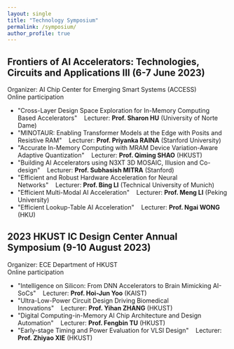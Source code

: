```yaml
---
layout: single
title: "Technology Symposium"
permalink: /symposium/
author_profile: true
---
```


## Frontiers of AI Accelerators: Technologies, Circuits and Applications III (6-7 June 2023)
Organizer: AI Chip Center for Emerging Smart Systems (ACCESS)   
Online participation
- "Cross-Layer Design Space Exploration for In-Memory Computing Based Accelerators"&nbsp;&nbsp;&nbsp;&nbsp;Lecturer: **Prof. Sharon HU** (University of Norte Dame)
- "MINOTAUR: Enabling Transformer Models at the Edge with Posits and Resistive RAM"&nbsp;&nbsp;&nbsp;&nbsp;Lecturer: **Prof. Priyanka RAINA** (Stanford University)
- "Accurate In-Memory Computing with MRAM Device Variation-Aware Adaptive Quantization"&nbsp;&nbsp;&nbsp;&nbsp;Lecturer: **Prof. Qiming SHAO** (HKUST)
- "Building AI Accelerators using N3XT 3D MOSAIC, Illusion and Co-design"&nbsp;&nbsp;&nbsp;&nbsp;Lecturer: **Prof. Subhasish MITRA** (Stanford)
- "Efficient and Robust Hardware Acceleration for Neural Networks"&nbsp;&nbsp;&nbsp;&nbsp;Lecturer: **Prof. Bing LI** (Technical University of Munich)
- "Efficient Multi-Modal AI Acceleration"&nbsp;&nbsp;&nbsp;&nbsp;Lecturer: **Prof. Meng LI** (Peking University)
- "Efficient Lookup-Table AI Acceleration"&nbsp;&nbsp;&nbsp;&nbsp;Lecturer: **Prof. Ngai WONG** (HKU)

## 2023 HKUST IC Design Center Annual Symposium (9-10 August 2023)
Organizer: ECE Department of HKUST   
Online participation
- "Intelligence on Silicon: From DNN Accelerators to Brain Mimicking AI-SoCs"&nbsp;&nbsp;&nbsp;&nbsp;Lecturer: **Prof. Hoi-Jun Yoo** (KAIST)
- "Ultra-Low-Power Circuit Design Driving Biomedical Innovations"&nbsp;&nbsp;&nbsp;&nbsp;Lecturer: **Prof. Yihan ZHANG** (HKUST)
- "Digital Computing-in-Memory AI Chip Architecture and Design Automation"&nbsp;&nbsp;&nbsp;&nbsp;Lecturer: **Prof. Fengbin TU** (HKUST)
- "Early-stage Timing and Power Evaluation for VLSI Design"&nbsp;&nbsp;&nbsp;&nbsp;Lecturer: **Prof. Zhiyao XIE** (HKUST)
